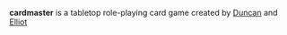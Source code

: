 **cardmaster** is a tabletop role-playing card game created by [Duncan](https://github.com/DuncanUszkay1) and [Elliot](https://github.com/elliottomlinson)

